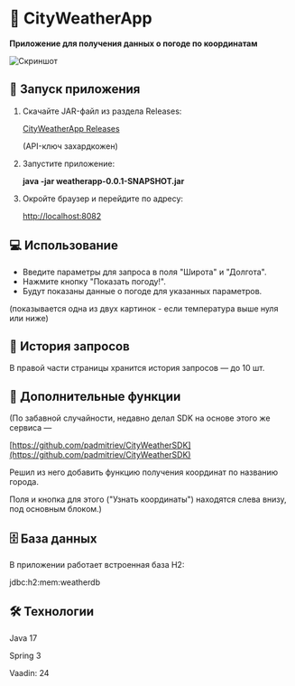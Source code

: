 # 🌆 CityWeatherApp
**Приложение для получения данных о погоде по координатам**

![Скриншот](https://github.com/user-attachments/assets/6c3d4225-245a-40ca-bbed-0d8b696b1b6a)




## 🚀 Запуск приложения

1. Скачайте JAR-файл из раздела Releases:
   
   [CityWeatherApp Releases](https://github.com/padmitriev/CityWeatherApp/releases)

   (API-ключ захардкожен)

3. Запустите приложение:

   **java -jar weatherapp-0.0.1-SNAPSHOT.jar**

4. Окройте браузер и перейдите по адресу:
   
   [http://localhost:8082](http://localhost:8082)

## 💻 **Использование**

- Введите параметры для запроса в поля "Широта" и "Долгота".
- Нажмите кнопку "Показать погоду!".
- Будут показаны данные о погоде для указанных параметров.

(показывается одна из двух картинок - если температура выше нуля или ниже)

## 📜 **История запросов**

В правой части страницы хранится история запросов — до 10 шт.

## 🌟 **Дополнительные функции**

(По забавной случайности, недавно делал SDK на основе этого же сервиса —

[https://github.com/padmitriev/CityWeatherSDK](https://github.com/padmitriev/CityWeatherSDK)

Решил из него добавить функцию получения координат по названию города.

Поля и кнопка для этого ("Узнать координаты") находятся слева внизу, под основным блоком.)

## 🗄️ **База данных**

В приложении работает встроенная база H2:

jdbc:h2:mem:weatherdb

## 🛠️ **Технологии**

Java 17

Spring 3

Vaadin: 24
